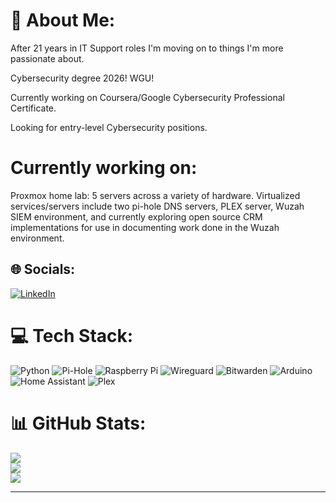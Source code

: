 # 💫 About Me:
After 21 years in IT Support roles I'm moving on to things I'm more passionate about. 

Cybersecurity degree 2026! WGU!

Currently working on Coursera/Google Cybersecurity Professional Certificate.

Looking for entry-level Cybersecurity positions.




# Currently working on:
Proxmox home lab: 5 servers across a variety of hardware. Virtualized services/servers include two pi-hole DNS servers, PLEX server, Wuzah SIEM environment, and currently exploring open source CRM implementations for use in documenting work done in the Wuzah environment. 

## 🌐 Socials:
[![LinkedIn](https://img.shields.io/badge/LinkedIn-%230077B5.svg?logo=linkedin&logoColor=white)](https://linkedin.com/in/joshuastanden) 

# 💻 Tech Stack:
![Python](https://img.shields.io/badge/python-3670A0?style=for-the-badge&logo=python&logoColor=ffdd54) ![Pi-Hole](https://img.shields.io/badge/pihole-%2396060C.svg?style=for-the-badge&logo=pi-hole&logoColor=white) ![Raspberry Pi](https://img.shields.io/badge/-RaspberryPi-C51A4A?style=for-the-badge&logo=Raspberry-Pi) ![Wireguard](https://img.shields.io/badge/wireguard-%2388171A.svg?style=for-the-badge&logo=wireguard&logoColor=white) ![Bitwarden](https://img.shields.io/badge/bitwarden-%23175DDC.svg?style=for-the-badge&logo=bitwarden&logoColor=white) ![Arduino](https://img.shields.io/badge/-Arduino-00979D?style=for-the-badge&logo=Arduino&logoColor=white) ![Home Assistant](https://img.shields.io/badge/home%20assistant-%2341BDF5.svg?style=for-the-badge&logo=home-assistant&logoColor=white) ![Plex](https://img.shields.io/badge/plex-%23E5A00D.svg?style=for-the-badge&logo=plex&logoColor=white)


# 📊 GitHub Stats:
![](https://github-readme-stats.vercel.app/api?username=JoshuaStanden&theme=city_light&hide_border=true&include_all_commits=false&count_private=false)<br/>
![](https://github-readme-streak-stats.herokuapp.com/?user=JoshuaStanden&theme=city_light&hide_border=true)<br/>
![](https://github-readme-stats.vercel.app/api/top-langs/?username=JoshuaStanden&theme=city_light&hide_border=true&include_all_commits=false&count_private=false&layout=compact)

---
